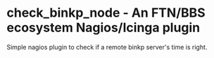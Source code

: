 # check_binkp_node - An FTN/BBS ecosystem Nagios/Icinga plugin

Simple nagios plugin to check if a remote binkp server's time is right.



